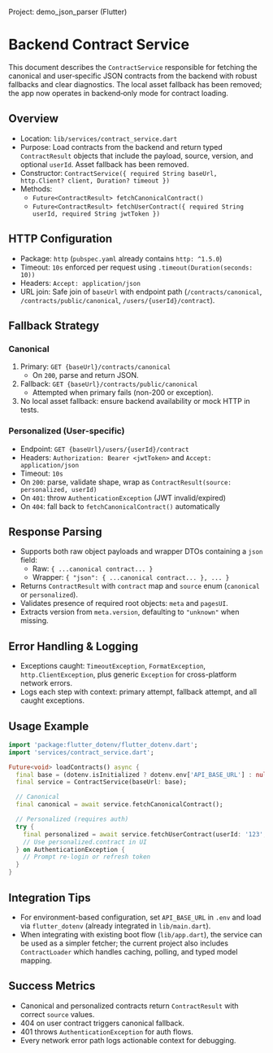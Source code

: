 Project: demo_json_parser (Flutter)
# Backend Contract Service

This document describes the `ContractService` responsible for fetching the canonical and user‑specific JSON contracts from the backend with robust fallbacks and clear diagnostics. The local asset fallback has been removed; the app now operates in backend‑only mode for contract loading.

## Overview
- Location: `lib/services/contract_service.dart`
- Purpose: Load contracts from the backend and return typed `ContractResult` objects that include the payload, source, version, and optional `userId`. Asset fallback has been removed.
- Constructor: `ContractService({ required String baseUrl, http.Client? client, Duration? timeout })`
- Methods:
  - `Future<ContractResult> fetchCanonicalContract()`
  - `Future<ContractResult> fetchUserContract({ required String userId, required String jwtToken })`

## HTTP Configuration
- Package: `http` (`pubspec.yaml` already contains `http: ^1.5.0`)
- Timeout: `10s` enforced per request using `.timeout(Duration(seconds: 10))`
- Headers: `Accept: application/json`
- URL join: Safe join of `baseUrl` with endpoint path (`/contracts/canonical`, `/contracts/public/canonical`, `/users/{userId}/contract`).

## Fallback Strategy
### Canonical
1. Primary: `GET {baseUrl}/contracts/canonical`
   - On `200`, parse and return JSON.
2. Fallback: `GET {baseUrl}/contracts/public/canonical`
   - Attempted when primary fails (non-200 or exception).
3. No local asset fallback: ensure backend availability or mock HTTP in tests.

### Personalized (User‑specific)
- Endpoint: `GET {baseUrl}/users/{userId}/contract`
- Headers: `Authorization: Bearer <jwtToken>` and `Accept: application/json`
- Timeout: `10s`
- On `200`: parse, validate shape, wrap as `ContractResult(source: personalized, userId)`
- On `401`: throw `AuthenticationException` (JWT invalid/expired)
- On `404`: fall back to `fetchCanonicalContract()` automatically

## Response Parsing
- Supports both raw object payloads and wrapper DTOs containing a `json` field:
  - Raw: `{ ...canonical contract... }`
  - Wrapper: `{ "json": { ...canonical contract... }, ... }`
- Returns `ContractResult` with `contract` map and `source` enum (`canonical` or `personalized`).
- Validates presence of required root objects: `meta` and `pagesUI`.
- Extracts version from `meta.version`, defaulting to `"unknown"` when missing.

## Error Handling & Logging
- Exceptions caught: `TimeoutException`, `FormatException`, `http.ClientException`, plus generic `Exception` for cross-platform network errors.
- Logs each step with context: primary attempt, fallback attempt, and all caught exceptions.

## Usage Example
```dart
import 'package:flutter_dotenv/flutter_dotenv.dart';
import 'services/contract_service.dart';

Future<void> loadContracts() async {
  final base = (dotenv.isInitialized ? dotenv.env['API_BASE_URL'] : null) ?? 'http://localhost:8081';
  final service = ContractService(baseUrl: base);

  // Canonical
  final canonical = await service.fetchCanonicalContract();

  // Personalized (requires auth)
  try {
    final personalized = await service.fetchUserContract(userId: '123', jwtToken: 'eyJhbGci...');
    // Use personalized.contract in UI
  } on AuthenticationException {
    // Prompt re-login or refresh token
  }
}
```

## Integration Tips
- For environment-based configuration, set `API_BASE_URL` in `.env` and load via `flutter_dotenv` (already integrated in `lib/main.dart`).
- When integrating with existing boot flow (`lib/app.dart`), the service can be used as a simpler fetcher; the current project also includes `ContractLoader` which handles caching, polling, and typed model mapping.

## Success Metrics
- Canonical and personalized contracts return `ContractResult` with correct `source` values.
- 404 on user contract triggers canonical fallback.
- 401 throws `AuthenticationException` for auth flows.
- Every network error path logs actionable context for debugging.